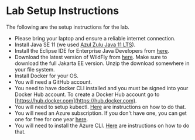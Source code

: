 # Lab Setup Instructions
The following are the setup instructions for the lab.

* Please bring your laptop and ensure a reliable internet connection.
* Install Java SE 11 (we used [Azul Zulu Java 11 LTS](https://www.azul.com/downloads/zulu-community/)).
* Install the Eclipse IDE for Enterprise Java Developers from [here](https://www.eclipse.org/downloads/packages/).
* Download the latest version of WildFly from [here](https://www.wildfly.org/downloads/). Make sure to download the full Jakarta EE version. Unzip the download somewhere in your file system.
* Install Docker for your OS.
* You will need a GitHub account.
* You need to have docker CLI installed and you must be signed into your Docker Hub account. To create a Docker Hub account go to [https://hub.docker.com](https://hub.docker.com).
* You will need to setup kubectl. [Here](https://kubernetes.io/docs/tasks/tools/install-kubectl/) are instructions on how to do that.
* You will need an Azure subscription. If you don't have one, you can get one for free for one year [here](https://azure.microsoft.com/en-us/free).
* You will need to install the Azure CLI. [Here](https://docs.microsoft.com/en-us/cli/azure/install-azure-cli?view=azure-cli-latest) are instructions on how to do that.
